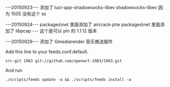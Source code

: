 ﻿








---20150923---
添加了 luci-app-shadowsocks-libev shadowsocks-libev 因为 1505 没有这个 ss

---20150924---
packages\net 里面添加了 aircrack-ptw
packages\net 里面添加了 libpcap --- 这个是可以 pin 的 1.1.12 版本

---20150929---
添加了 Gmediarender 音乐推送插件




Add this line to your feeds.conf.default.

    src-git 1983 git://github.com/openwrt-1983/1983.git 

And run

    ./scripts/feeds update -a && ./scripts/feeds install -a
